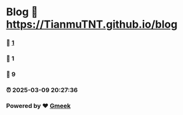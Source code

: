 # Blog :link: https://TianmuTNT.github.io/blog 
### :page_facing_up: [1](https://TianmuTNT.github.io/blog/tag.html) 
### :speech_balloon: 1 
### :hibiscus: 9 
### :alarm_clock: 2025-03-09 20:27:36 
### Powered by :heart: [Gmeek](https://github.com/Meekdai/Gmeek)
